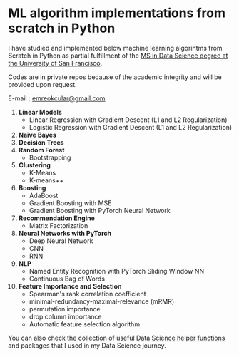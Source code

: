 # ML algorithm implementations from scratch in Python

I have studied and implemented below machine learning algorihtms from Scratch in Python as partial fulfillment of the [MS in Data Science degree at the University of San Francisco](https://www.usfca.edu/arts-sciences/graduate-programs/data-science). 

Codes are in private repos because of the academic integrity and will be provided upon request.

E-mail : <a href="mailto:emreokcular@gmail.com">emreokcular@gmail.com</a> 

1. **Linear Models**
    * Linear Regression with Gradient Descent (L1 and L2 Regularization)
    * Logistic Regression with Gradient Descent (L1 and L2 Regularization)
2. **Naive Bayes**
3. **Decision Trees**
4. **Random Forest**
    * Bootstrapping
5. **Clustering**
    * K-Means
    * K-means++
6. **Boosting**
    * AdaBoost
    * Gradient Boosting with MSE
    * Gradient Boosting with PyTorch Neural Network
7. **Recommendation Engine**
    * Matrix Factorization
8. **Neural Networks with PyTorch**
    * Deep Neural Network
    * CNN
    * RNN
9. **NLP**
    * Named Entity Recognition with PyTorch Sliding Window NN
    * Continuous Bag of Words
10. **Feature Importance and Selection**
    * Spearman's rank correlation coefficient
    * minimal-redundancy-maximal-relevance (mRMR)
    * permutation importance
    * drop column importance
    * Automatic feature selection algorithm

You can also check the collection of useful [Data Science helper functions](https://github.com/emreokcular/data-science-helpers) and packages that I used in my Data Science journey.
